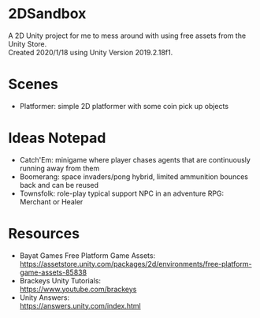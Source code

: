 # 2DSandbox
A 2D Unity project for me to mess around with using free assets from the Unity Store.  
Created 2020/1/18 using Unity Version 2019.2.18f1.

# Scenes
- Platformer: simple 2D platformer with some coin pick up objects

# Ideas Notepad
- Catch'Em: minigame where player chases agents that are continuously running away from them 
- Boomerang: space invaders/pong hybrid, limited ammunition bounces back and can be reused 
- Townsfolk: role-play typical support NPC in an adventure RPG: Merchant or Healer

# Resources
- Bayat Games Free Platform Game Assets:  
https://assetstore.unity.com/packages/2d/environments/free-platform-game-assets-85838
- Brackeys Unity Tutorials:  
https://www.youtube.com/brackeys
- Unity Answers:  
https://answers.unity.com/index.html
